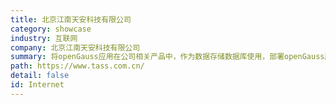 ```yaml
---
title: 北京江南天安科技有限公司
category: showcase
industry: 互联网
company: 北京江南天安科技有限公司
summary: 将openGauss应用在公司相关产品中，作为数据存储数据库使用，部署openGauss服务器节点数为11~20个。
path: https://www.tass.com.cn/
detail: false
id: Internet
---
```

